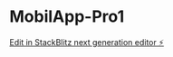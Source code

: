 # MobilApp-Pro1

[Edit in StackBlitz next generation editor ⚡️](https://stackblitz.com/~/github.com/AdamWolfJohnson/MobilApp-Pro1)